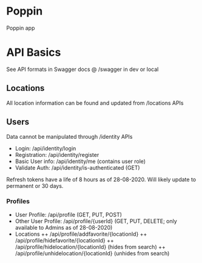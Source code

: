 # Poppin
 Poppin app


 # API Basics
 See API formats in Swagger docs @ /swagger in dev or local

 ## Locations

 All location information can be found and updated from /locations APIs

 ## Users

 Data cannot be manipulated through /identity APIs
 + Login: /api/identity/login
 + Registration: /api/identity/register
 + Basic User info: /api/identity/me (contains user role)
 + Validate Auth: /api/identity/is-authenticated (GET)

 Refresh tokens have a life of 8 hours as of 28-08-2020. Will likely update to permanent or 30 days.

 ### Profiles

 + User Profile: /api/profile (GET, PUT, POST)
 + Other User Profile: /api/profile/{userId} (GET, PUT, DELETE; only available to Admins as of 28-08-2020)
 + Locations
 ++ /api/profile/addfavorite/{locationId}
 ++ /api/profile/hidefavorite/{locationId}
 ++ /api/profile/hidelocation/{locationId} (hides from search)
 ++ /api/profile/unhidelocation/{locationId} (unhides from search)
